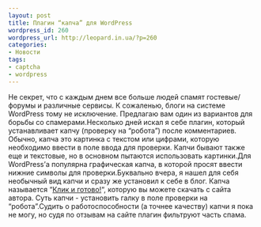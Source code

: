 ```yaml
---
layout: post
title: Плагин “капча” для WordPress
wordpress_id: 260
wordpress_url: http://leopard.in.ua/?p=260
categories:
- Новости
tags:
- captcha
- wordpress
---
```

Не секрет, что с каждым днем все больше людей спамят гостевые/форумы и различные сервисы. К сожаленью, блоги на системе WordPress тому не исключение. Предлагаю вам один из вариантов для борьбы со спамерами.Несколько дней искал я себе плагин, который устанавливает капчу (проверку на “робота”) после комментариев. Обычно, капча это картинка с текстом или цифрами, которую необходимо ввести в поле ввода для проверки. Капчи бывают также еще и текстовые, но в основном пытаются использовать картинки.Для WordPress’а популярна графическая капча, в которой просят ввести нижние символы для проверки.Буквально вчера, я нашел для себя необычный вид капчи и сразу же установил к себе в блог. Капча называется “[Клик и готово!](http://dimoning.ru/dcaptcha01.html)“, которую вы можете скачать с сайта автора. Суть капчи - установить галку в поле проверки на “робота”.Судить о работоспособности (а точнее качеству) капчи я пока не могу, но судя по отзывам на сайте плагин фильтруют часть спама.
